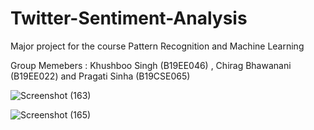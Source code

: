 # Twitter-Sentiment-Analysis
Major project for the course Pattern Recognition and Machine Learning

Group Memebers : Khushboo Singh (B19EE046) , Chirag Bhawanani (B19EE022) and Pragati Sinha (B19CSE065)

![Screenshot (163)](https://user-images.githubusercontent.com/59009348/183970634-c63161f6-f6ae-437b-a73b-8a634823de6b.png)

![Screenshot (165)](https://user-images.githubusercontent.com/59009348/183971867-97499c10-7012-4b9d-8326-6c65d6abd9ba.png)
